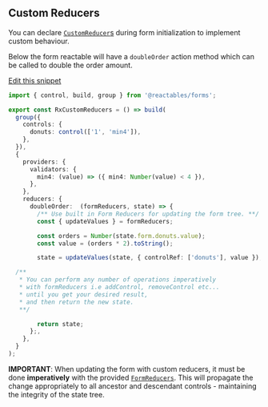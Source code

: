 ## Custom Reducers

You can declare [`CustomReducer`s](/references/forms-api#api-custom-reducers) during form initialization to implement custom behaviour.

Below the form reactable will have a `doubleOrder` action method which can be called to double the order amount.

<a class="mb-3 d-block" href="https://github.com/reactables/reactables/edit/main/docs/src/content/guides/forms/examples/custom-reducers/custom-reducers.md" target="_blank" rel="noreferrer">
  Edit this snippet <i class="fa fa-edit"></i>
</a>

```typescript
import { control, build, group } from '@reactables/forms';

export const RxCustomReducers = () => build(
  group({
    controls: {
      donuts: control(['1', 'min4']),
    },
  }),
  {
    providers: {
      validators: {
        min4: (value) => ({ min4: Number(value) < 4 }),
      },
    },
    reducers: {
      doubleOrder:  (formReducers, state) => {
        /** Use built in Form Reducers for updating the form tree. **/
        const { updateValues } = formReducers;

        const orders = Number(state.form.donuts.value);
        const value = (orders * 2).toString();

        state = updateValues(state, { controlRef: ['donuts'], value });

  /**
   * You can perform any number of operations imperatively
   * with formReducers i.e addControl, removeControl etc...
   * until you get your desired result,
   * and then return the new state.
   **/

        return state;
      };,
    },
  }
);

```

**IMPORTANT**: When updating the form with custom reducers, it must be done **imperatively** with the provided [`FormReducers`](/references/forms-api#api-form-reducers). This will propagate the change appropriately to all ancestor and descendant controls - maintaining the integrity of the state tree.
